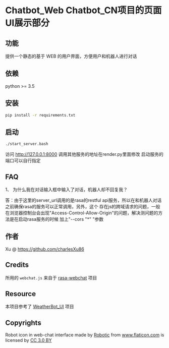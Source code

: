# Chatbot_Web  Chatbot_CN项目的页面UI展示部分

## 功能
提供一个静态的基于 WEB 的用户界面，方便用户和机器人进行对话

## 依赖
python >= 3.5

## 安装
```bash
pip install -r requirements.txt
```

## 启动
```bash
./start_server.bash
```
访问 http://127.0.0.1:8000 
调用其他服务的地址在render.py里面修改
启动服务的端口可以自行指定

## FAQ
1、 为什么我在对话输入框中输入了对话，机器人却不回复我？

答：由于这里的server_url调用的是rasa的restful api服务，所以在和机器人对话之前确保rasa的服务可以正常调用，另外，这个 存在js的跨域请求的问题，一般在浏览器控制台会出现"Access-Control-Allow-Origin"的问题，解决测问题的方法是在启动rasa服务的时候 加上"--cors "*" "参数

## 作者

Xu @ https://github.com/charlesXu86

## Credits
所用的 `webchat.js` 来自于 [rasa-webchat](https://github.com/mrbot-ai/rasa-webchat) 项目

## Resource
本项目参考了 [WeatherBot_UI](https://github.com/howl-anderson/WeatherBot_UI) 项目

## Copyrights

<div>Robot icon in web-chat interface made by <a href="https://www.flaticon.com/authors/good-ware" title="Robotic">Robotic</a> from <a href="https://www.flaticon.com/"     title="Flaticon">www.flaticon.com</a> is licensed by <a href="http://creativecommons.org/licenses/by/3.0/"     title="Creative Commons BY 3.0" target="_blank">CC 3.0 BY</a></div>
